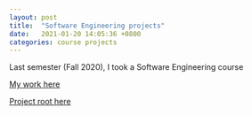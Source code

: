 ```yaml
---
layout: post
title:  "Software Engineering projects"
date:   2021-01-20 14:05:36 +0800
categories: course projects
---
```


Last semester (Fall 2020), I took a Software Engineering course 

<a href="https://github.com/JustinYFLau/20202021F-COMP3111-T-53/tree/master/src/main/java/comp3111/popnames" target="_blank">My work here</a>

<a href="https://github.com/JustinYFLau/20202021F-COMP3111-T-53" target="_blank">Project root here</a>
